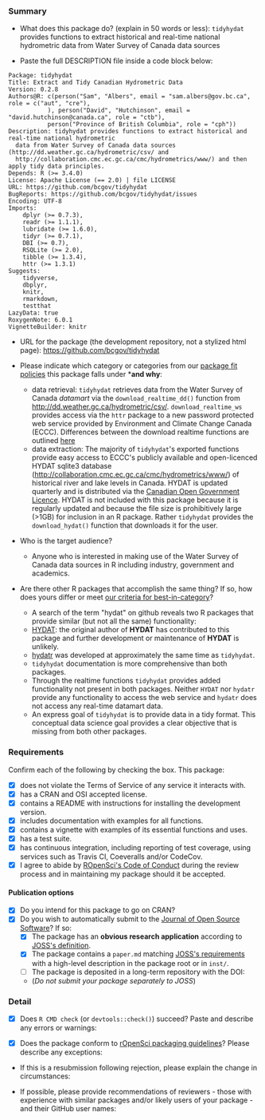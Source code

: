### Summary

-   What does this package do? (explain in 50 words or less): `tidyhydat` provides functions to extract historical and real-time national hydrometric data from Water Survey of Canada data sources

-   Paste the full DESCRIPTION file inside a code block below:

```
Package: tidyhydat
Title: Extract and Tidy Canadian Hydrometric Data
Version: 0.2.8
Authors@R: c(person("Sam", "Albers", email = "sam.albers@gov.bc.ca", role = c("aut", "cre"),
           ), person("David", "Hutchinson", email = "david.hutchinson@canada.ca", role = "ctb"),
           person("Province of British Columbia", role = "cph"))
Description: tidyhydat provides functions to extract historical and real-time national hydrometric
  data from Water Survey of Canada data sources (http://dd.weather.gc.ca/hydrometric/csv/ and
  http://collaboration.cmc.ec.gc.ca/cmc/hydrometrics/www/) and then apply tidy data principles.
Depends: R (>= 3.4.0)
License: Apache License (== 2.0) | file LICENSE
URL: https://github.com/bcgov/tidyhydat
BugReports: https://github.com/bcgov/tidyhydat/issues
Encoding: UTF-8
Imports:
    dplyr (>= 0.7.3),
    readr (>= 1.1.1),
    lubridate (>= 1.6.0),
    tidyr (>= 0.7.1),
    DBI (>= 0.7),
    RSQLite (>= 2.0),
    tibble (>= 1.3.4),
    httr (>= 1.3.1)
Suggests:
    tidyverse,
    dbplyr,
    knitr,
    rmarkdown,
    testthat
LazyData: true
RoxygenNote: 6.0.1
VignetteBuilder: knitr
```

-   URL for the package (the development repository, not a stylized html page): https://github.com/bcgov/tidyhydat

- Please indicate which category or categories from our [package fit policies](https://github.com/ropensci/onboarding/blob/master/policies.md#package-fit) this package falls under ***and why**:

    - data retrieval: `tidyhydat` retrieves data from the Water Survey of Canada *datamart* via the `download_realtime_dd()` function from http://dd.weather.gc.ca/hydrometric/csv/. `download_realtime_ws` provides access via the `httr` package to a new password protected web service provided by Environment and Climate Change Canada (ECCC). Differences between the download realtime functions are outlined [here](https://github.com/bcgov/tidyhydat/blob/master/vignettes/tidyhydat.Rmd#compare-download_realtime_ws-and-download_realtime_dd)
    - data extraction: The majority of `tidyhydat`'s exported functions provide easy access to ECCC's publicly available and open-licenced HYDAT sqlite3 database (http://collaboration.cmc.ec.gc.ca/cmc/hydrometrics/www/) of historical river and lake levels in Canada. HYDAT is updated quarterly and is distributed via the [Canadian Open Government Licence](https://github.com/bcgov/tidyhydat/blob/master/data-raw/HYDAT_internal_data/LICENSE.OGL-CAN-2.0). HYDAT is not included with this package because it is regularly updated and because the file size is prohibitively large (>1GB) for inclusion in an R package. Rather `tidyhydat` provides the `download_hydat()` function that downloads it for the user. 

-   Who is the target audience?  

    - Anyone who is interested in making use of the Water Survey of Canada data sources in R including industry, government and academics.

-   Are there other R packages that accomplish the same thing? If so, how does
yours differ or meet [our criteria for best-in-category](https://github.com/ropensci/onboarding/blob/master/policies.md#overlap)?

    - A search of the term "hydat" on github reveals two R packages that provide similar (but not all the same) functionality:
    - [HYDAT](https://github.com/CentreForHydrology/HYDAT): the original author of **HYDAT** has contributed to this package and further development or maintenance of **HYDAT** is unlikely. 
    - [hydatr](https://github.com/paleolimbot/hydatr) was developed at approximately the same time as `tidyhydat`. 
    - `tidyhydat` documentation is more comprehensive than both packages.
    - Through the realtime functions `tidyhydat` provides added functionality not present in both packages. Neither `HYDAT` nor `hydatr` provide any functionality to access the web service and `hydatr` does not access any real-time datamart data.
    - An express goal of `tidyhydat` is to provide data in a tidy format. This conceptual data science goal provides a clear objective that is missing from both other packages. 


### Requirements

Confirm each of the following by checking the box.  This package:

- [x] does not violate the Terms of Service of any service it interacts with. 
- [x] has a CRAN and OSI accepted license.
- [x] contains a README with instructions for installing the development version. 
- [x] includes documentation with examples for all functions.
- [x] contains a vignette with examples of its essential functions and uses.
- [x] has a test suite.
- [x] has continuous integration, including reporting of test coverage, using services such as Travis CI, Coeveralls and/or CodeCov.
- [x] I agree to abide by [ROpenSci's Code of Conduct](https://github.com/ropensci/onboarding/blob/master/policies.md#code-of-conduct) during the review process and in maintaining my package should it be accepted.

#### Publication options

- [x] Do you intend for this package to go on CRAN?  
- [x] Do you wish to automatically submit to the [Journal of Open Source Software](http://joss.theoj.org/)? If so:
    - [x] The package has an **obvious research application** according to [JOSS's definition](http://joss.theoj.org/about#submission_requirements).
    - [x] The package contains a `paper.md` matching [JOSS's requirements](http://joss.theoj.org/about#paper_structure) with a high-level description in the package root or in `inst/`.
    - [ ] The package is deposited in a long-term repository with the DOI: 
    - (*Do not submit your package separately to JOSS*)

### Detail

- [x] Does `R CMD check` (or `devtools::check()`) succeed?  Paste and describe any errors or warnings:

- [x] Does the package conform to [rOpenSci packaging guidelines](https://github.com/ropensci/onboarding/blob/master/packaging_guide.md)? Please describe any exceptions:

- If this is a resubmission following rejection, please explain the change in circumstances:

- If possible, please provide recommendations of reviewers - those with experience with similar packages and/or likely users of your package - and their GitHub user names:


